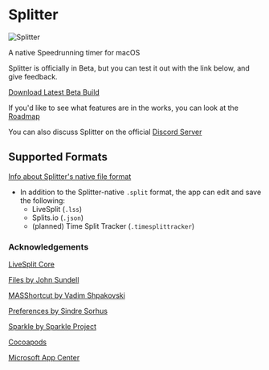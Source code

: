 # Splitter

![Splitter](https://mberk.com/splitter.png)

A native Speedrunning timer for macOS

Splitter is officially in Beta, but you can test it out with the link below, and give feedback.

[Download Latest Beta Build](https://install.appcenter.ms/users/mjosephberk/apps/splittertest/distribution_groups/public%20beta)

If you'd like to see what features are in the works, you can look at the [Roadmap](https://github.com/MichaelJBerk/Splitter/wiki/Roadmap)

You can also discuss Splitter on the official [Discord Server](https://discord.gg/S6zCHYq)

## Supported Formats

[Info about Splitter's native file format](https://github.com/MichaelJBerk/Splitter/wiki/.Split-Format)

- In addition to the Splitter-native `.split` format, the app can edit and save the following:
	- LiveSplit (`.lss`)
	- Splits.io (`.json`)
	- (planned) Time Split Tracker (`.timesplittracker`)

### Acknowledgements
[LiveSplit Core](https://github.com/LiveSplit/livesplit-core)

[Files by John Sundell](https://github.com/JohnSundell/Files)

[MASShortcut by Vadim Shpakovski](https://github.com/shpakovski/MASShortcut)

[Preferences by Sindre Sorhus](https://github.com/sindresorhus/Preferences) 

[Sparkle by Sparkle Project](https://github.com/sparkle-project/Sparkle)

[Cocoapods](https://cocoapods.org)

[Microsoft App Center](https://appcenter.ms)
